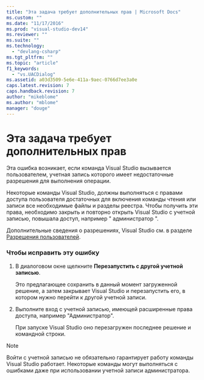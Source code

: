 ```yaml
---
title: "Эта задача требует дополнительных прав | Microsoft Docs"
ms.custom: ""
ms.date: "11/17/2016"
ms.prod: "visual-studio-dev14"
ms.reviewer: ""
ms.suite: ""
ms.technology: 
  - "devlang-csharp"
ms.tgt_pltfrm: ""
ms.topic: "article"
f1_keywords: 
  - "vs.UACDialog"
ms.assetid: a03d3509-5e6e-411a-9aec-0766d7ee3a0e
caps.latest.revision: 7
caps.handback.revision: 7
author: "mikeblome"
ms.author: "mblome"
manager: "douge"
---
```

# Эта задача требует дополнительных прав
Эта ошибка возникает, если команда Visual Studio вызывается пользователем, учетная запись которого имеет недостаточные разрешения для выполнения операции.  
  
 Некоторые команды Visual Studio, должны выполняться с правами доступа пользователя достаточных для включения команды чтения или записи все необходимые файлы и разделы реестра.  Чтобы получить эти права, необходимо закрыть и повторно открыть Visual Studio с учетной записью, повышала доступ, например " администратор ".  
  
 Дополнительные сведения о разрешениях, Visual Studio см. в разделе [Разрешения пользователей](../Topic/User%20Permissions%20and%20Visual%20Studio.md).  
  
### Чтобы исправить эту ошибку  
  
1.  В диалоговом окне щелкните **Перезапустить с другой учетной записью**.  
  
     Это предлагающее сохранить в данный момент загруженной решение, а затем закрывает Visual Studio и перезапустить его, в котором нужно перейти к другой учетной записи.  
  
2.  Выполните вход с учетной записью, имеющей расширенные права доступа, например "Администратор".  
  
     При запуске Visual Studio оно перезагружен последнее решение и командной строки.  
  
> [!NOTE]
>  Войти с учетной записью не обязательно гарантирует работу команды Visual Studio работает.  Некоторые команды могут выполняться с ошибками даже при использовании учетной записи администратора.